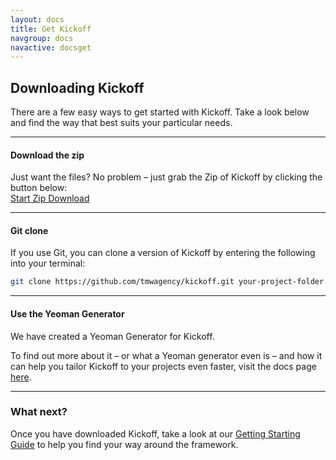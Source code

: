```yaml
---
layout: docs
title: Get Kickoff
navgroup: docs
navactive: docsget
---
```

## Downloading Kickoff
There are a few easy ways to get started with Kickoff.  Take a look below and find the way that best suits your particular needs.

<hr>

#### Download the zip

Just want the files?  No problem – just grab the Zip of Kickoff by clicking the button below:<br>
<a href="https://github.com/tmwagency/kickoff/archive/master.zip" class="btn btn--primary btn--small">Start Zip Download</a>

<hr>

#### Git clone

If you use Git, you can clone a version of Kickoff by entering the following into your terminal:

```sh
git clone https://github.com/tmwagency/kickoff.git your-project-folder
```

<hr>

#### Use the Yeoman Generator

We have created a Yeoman Generator for Kickoff.

To find out more about it – or what a Yeoman generator even is – and how it can help you tailor Kickoff to your projects even faster, visit the docs page [here](yeoman.html).

<hr>

### What next?

Once you have downloaded Kickoff, take a look at our [Getting Starting Guide]() to help you find your way around the framework.


